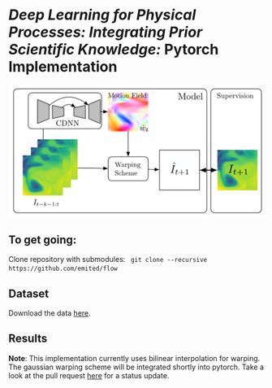 # *Deep Learning for Physical Processes: Integrating Prior Scientific Knowledge:* Pytorch Implementation

![alt text](images/model.png)

## To get going:
Clone repository with submodules: ``` git clone --recursive https://github.com/emited/flow```

## Dataset
Download the data [here](http://marine.copernicus.eu/services-portfolio/access-to-products/?option=com_csw&view=details&product_id=GLOBAL_ANALYSIS_FORECAST_PHY_001_024).

## Results


**Note**: This implementation currently uses bilinear interpolation for warping. The gaussian warping scheme will be integrated shortly into pytorch. Take a look at the pull request [here](https://github.com/pytorch/pytorch/pull/5487) for a status update.
